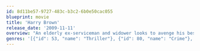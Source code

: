 ```yaml
---
id: 8d11be57-9727-483c-b3c2-6b0e50cac055
blueprint: movie
title: 'Harry Brown'
release_date: '2009-11-11'
overview: "An elderly ex-serviceman and widower looks to avenge his best friend's murder by doling out his own form of justice."
genres: '[{"id": 53, "name": "Thriller"}, {"id": 80, "name": "Crime"}, {"id": 18, "name": "Drama"}, {"id": 28, "name": "Action"}]'
---
```

